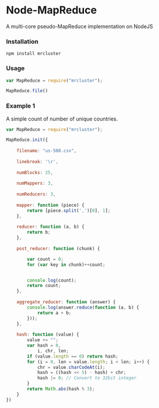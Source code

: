 Node-MapReduce
==============

A multi-core pseudo-MapReduce implementation on NodeJS

### Installation
```
npm install mrcluster
```

### Usage
```javascript
var MapReduce = require("mrcluster");

MapReduce.file()

```

### Example 1
A simple count of number of unique countries.
```javascript
var MapReduce = require("mrcluster");

MapReduce.init({
    
	filename: "us-500.csv",
	
	linebreak: '\r',
    
	numBlocks: 25,
    
	numMappers: 3,
    
	numReducers: 3,
    
	mapper: function (piece) {
        return [piece.split(',')[0], 1];
    },
    
	reducer: function (a, b) {
        return b;
    },
    
	post_reducer: function (chunk) {

        var count = 0;
        for (var key in chunk)++count;


        console.log(count);
        return count;
    },
    
	aggregate_reducer: function (answer) {
        console.log(answer.reduce(function (a, b) {
            return a + b;
        }));
    },
    
	hash: function (value) {
        value += "";
        var hash = 0,
            i, chr, len;
        if (value.length == 0) return hash;
        for (i = 0, len = value.length; i < len; i++) {
            chr = value.charCodeAt(i);
            hash = ((hash << 5) - hash) + chr;
            hash |= 0; // Convert to 32bit integer
        }
        return Math.abs(hash % 3);
    }
})
```